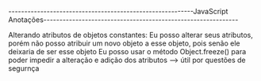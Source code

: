 ----------------------------------------------------------JavaScript Anotações-------------------------------------------------------------

Alterando atributos de objetos constantes:
	Eu posso alterar seus atributos, porém não posso atribuir um novo objeto a esse objeto, pois senão ele deixaria de ser esse objeto
	Eu posso usar o método Object.freeze() para poder impedir a alteração e adição dos atributos --> útil por questões de segurnça

	